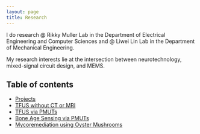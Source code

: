 ```yaml
---
layout: page
title: Research
---
```


I do research @ Rikky Muller Lab in the Department of Electrical Engineering and Computer Sciences and @ Liwei Lin Lab in the Department of Mechanical Engineering.<br>

My research interests lie at the intersection between neurotechnology, mixed-signal circuit design, and MEMS.

## Table of contents
- [Projects](#Projects)
- [TFUS without CT or MRI](#TFUS-without-CT-or-MRI)
- [TFUS via PMUTs](#TFUS-via-PMUTs)
- [Bone Age Sensing via PMUTs](#Bone-Age-Sensing-via-PMUTs)
- [Mycoremediation using Oyster Mushrooms](#Mycoremediation-using-Oyster-Mushrooms)

<script>
  const modified = new Date(document.lastModified);
  document.getElementById("last-modified").textContent =
    "Last updated: " + modified.toLocaleDateString();
</script>


